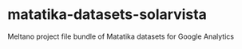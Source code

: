# matatika-datasets-solarvista
Meltano project file bundle of Matatika datasets for Google Analytics 
